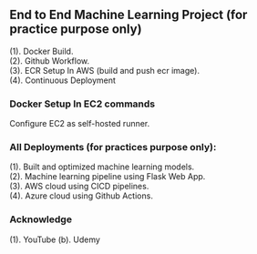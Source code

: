 ## End to End Machine Learning Project (for practice purpose only)
(1). Docker Build.\
(2). Github Workflow.\
(3). ECR Setup In AWS (build and push ecr image). \
(4). Continuous Deployment

### Docker Setup In EC2 commands
Configure EC2 as self-hosted runner.

### All Deployments (for practices purpose only):
(1). Built and optimized machine learning models. \
(2). Machine learning pipeline using Flask Web App. \
(3). AWS cloud using CICD pipelines. \
(4). Azure cloud using Github Actions.

### Acknowledge
(1). YouTube
(b). Udemy
